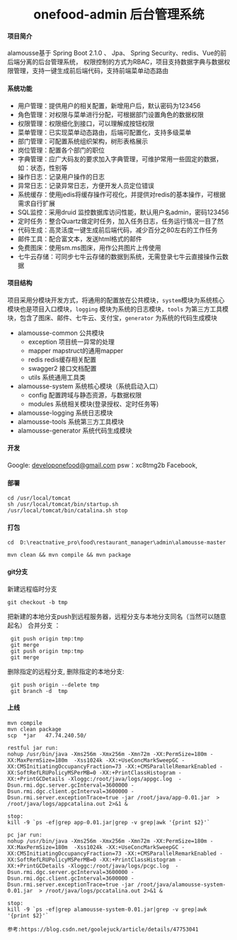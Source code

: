 <h1 style="text-align: center">onefood-admin 后台管理系统</h1>

#### 项目简介
alamousse基于 Spring Boot 2.1.0 、 Jpa、 Spring Security、redis、Vue的前后端分离的后台管理系统， 权限控制的方式为RBAC，项目支持数据字典与数据权限管理，支持一键生成前后端代码，支持前端菜单动态路由

####  系统功能
- 用户管理：提供用户的相关配置，新增用户后，默认密码为123456
- 角色管理：对权限与菜单进行分配，可根据部门设置角色的数据权限
- 权限管理：权限细化到接口，可以理解成按钮权限
- 菜单管理：已实现菜单动态路由，后端可配置化，支持多级菜单
- 部门管理：可配置系统组织架构，树形表格展示
- 岗位管理：配置各个部门的职位
- 字典管理：应广大码友的要求加入字典管理，可维护常用一些固定的数据，如：状态，性别等
- 操作日志：记录用户操作的日志
- 异常日志：记录异常日志，方便开发人员定位错误
- 系统缓存：使用jedis将缓存操作可视化，并提供对redis的基本操作，可根据需求自行扩展
- SQL监控：采用druid 监控数据库访问性能，默认用户名admin，密码123456
- 定时任务：整合Quartz做定时任务，加入任务日志，任务运行情况一目了然
- 代码生成：高灵活度一键生成前后端代码，减少百分之80左右的工作任务
- 邮件工具：配合富文本，发送html格式的邮件
- 免费图床：使用sm.ms图床，用作公共图片上传使用
- 七牛云存储：可同步七牛云存储的数据到系统，无需登录七牛云直接操作云数据

#### 项目结构
项目采用分模块开发方式，将通用的配置放在公共模块，```system```模块为系统核心模块也是项目入口模块，```logging``` 模块为系统的日志模块，```tools``` 为第三方工具模块，包含了图床、邮件、七牛云、支付宝，```generator``` 为系统的代码生成模块
- alamousse-common 公共模块
    - exception 项目统一异常的处理
    - mapper mapstruct的通用mapper
    - redis redis缓存相关配置
    - swagger2 接口文档配置
    - utils 系统通用工具类
- alamousse-system 系统核心模块（系统启动入口）
	- config 配置跨域与静态资源，与数据权限
	- modules 系统相关模块(登录授权、定时任务等)
- alamousse-logging 系统日志模块
- alamousse-tools 系统第三方工具模块
- alamousse-generator 系统代码生成模块

#### 开发

Google: developonefood@gmail.com psw：xc8tmg2b
Facebook, 

#### 部署

```
cd /usr/local/tomcat
sh /usr/local/tomcat/bin/startup.sh
/usr/local/tomcat/bin/catalina.sh stop
```

#### 打包

```
cd  D:\reactnative_pro\food\restaurant_manager\admin\alamousse-master

mvn clean && mvn compile && mvn package
```

#### git分支

新建远程临时分支 

```
git checkout -b tmp 
```

把新建的本地分支push到远程服务器，远程分支与本地分支同名（当然可以随意起名） 合并分支 ：

```
 git push origin tmp:tmp     
 git merge    
 git push origin tmp:tmp     
 git merge  
```

 删除指定的远程分支,   删除指定的本地分支:

```
 git push origin --delete tmp  
 git branch -d  tmp
```

#### 上线

```
mvn compile
mvn clean package
scp  *jar   47.74.240.50/

restful jar run:
nohup /usr/bin/java -Xms256m -Xmx256m -Xmn72m -XX:PermSize=180m -XX:MaxPermSize=180m  -Xss1024k -XX:+UseConcMarkSweepGC -XX:CMSInitiatingOccupancyFraction=73 -XX:+CMSParallelRemarkEnabled -XX:SoftRefLRUPolicyMSPerMB=0 -XX:+PrintClassHistogram -XX:+PrintGCDetails -Xloggc:/root/java/logs/appgc.log  -Dsun.rmi.dgc.server.gcInterval=3600000 -Dsun.rmi.dgc.client.gcInterval=3600000 -Dsun.rmi.server.exceptionTrace=true -jar /root/java/app-0.01.jar  > /root/java/logs/appcatalina.out 2>&1 &

stop:
kill -9 `ps -ef|grep app-0.01.jar|grep -v grep|awk '{print $2}'`

pc jar run:
nohup /usr/bin/java -Xms256m -Xmx256m -Xmn72m -XX:PermSize=180m -XX:MaxPermSize=180m  -Xss1024k -XX:+UseConcMarkSweepGC -XX:CMSInitiatingOccupancyFraction=73 -XX:+CMSParallelRemarkEnabled -XX:SoftRefLRUPolicyMSPerMB=0 -XX:+PrintClassHistogram -XX:+PrintGCDetails -Xloggc:/root/java/logs/pcgc.log  -Dsun.rmi.dgc.server.gcInterval=3600000 -Dsun.rmi.dgc.client.gcInterval=3600000 -Dsun.rmi.server.exceptionTrace=true -jar /root/java/alamousse-system-0.01.jar  > /root/java/logs/pccatalina.out 2>&1 &

stop:
kill -9 `ps -ef|grep alamousse-system-0.01.jar|grep -v grep|awk '{print $2}'`

参考:https://blog.csdn.net/goolejuck/article/details/47753041

```





